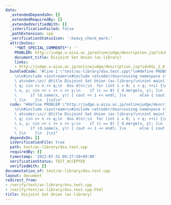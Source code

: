 ```yaml
---
data:
  _extendedDependsOn: []
  _extendedRequiredBy: []
  _extendedVerifiedWith: []
  _isVerificationFailed: false
  _pathExtension: cpp
  _verificationStatusIcon: ':heavy_check_mark:'
  attributes:
    '*NOT_SPECIAL_COMMENTS*': ''
    PROBLEM: http://judge.u-aizu.ac.jp/onlinejudge/description.jsp?id=DSL_1_A
    document_title: Disjoint Set Union (ac-library)
    links:
    - http://judge.u-aizu.ac.jp/onlinejudge/description.jsp?id=DSL_1_A
  bundledCode: "#line 1 \"test/ac-library/dsu.test.cpp\"\n#define PROBLEM \"http://judge.u-aizu.ac.jp/onlinejudge/description.jsp?id=DSL_1_A\"\
    \n\n#include <iostream>\n#include <atcoder/dsu>\nusing namespace std;\nusing namespace\
    \ atcoder;\n// @title Disjoint Set Union (ac-library)\n\nint main() {\n  int n,\
    \ q; cin >> n >> q;\n  dsu d(n);\n  for (int i = 0; i < q; ++i) {\n    int c,\
    \ x, y; cin >> c >> x >> y;\n    if (c == 0) { d.merge(x, y); }\n    else {\n\
    \      if (d.same(x, y)) { cout << 1 << endl; }\n      else { cout << 0 << endl;\
    \ }\n    }\n  }\n}\n"
  code: "#define PROBLEM \"http://judge.u-aizu.ac.jp/onlinejudge/description.jsp?id=DSL_1_A\"\
    \n\n#include <iostream>\n#include <atcoder/dsu>\nusing namespace std;\nusing namespace\
    \ atcoder;\n// @title Disjoint Set Union (ac-library)\n\nint main() {\n  int n,\
    \ q; cin >> n >> q;\n  dsu d(n);\n  for (int i = 0; i < q; ++i) {\n    int c,\
    \ x, y; cin >> c >> x >> y;\n    if (c == 0) { d.merge(x, y); }\n    else {\n\
    \      if (d.same(x, y)) { cout << 1 << endl; }\n      else { cout << 0 << endl;\
    \ }\n    }\n  }\n}"
  dependsOn: []
  isVerificationFile: true
  path: test/ac-library/dsu.test.cpp
  requiredBy: []
  timestamp: '2022-07-31 09:27:58+09:00'
  verificationStatus: TEST_ACCEPTED
  verifiedWith: []
documentation_of: test/ac-library/dsu.test.cpp
layout: document
redirect_from:
- /verify/test/ac-library/dsu.test.cpp
- /verify/test/ac-library/dsu.test.cpp.html
title: Disjoint Set Union (ac-library)
---
```

